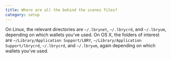 ```yaml
---
title: Where are all the behind the scenes files?
category: setup
---
```


On Linux, the relevant directories are `~/.lbrynet`, `~/.lbrycrd`, and `~/.lbryum`, depending on which wallets you've used. On OS X, the folders of interest are `~/Library/Application Support/LBRY`, `~/Library/Application Support/lbrycrd`, `~/.lbrycrd`, and `~/.lbryum`, again depending on which wallets you've used.
